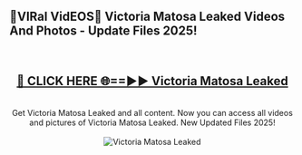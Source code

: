 <h2>🔴VIRal VidEOS🔴 Victoria Matosa Leaked Videos And Photos - Update Files 2025!</h2>
<br>
<div align="center">
<h2><a href="https://virallinks.top/Hdb6NB" rel="nofollow">🔴 CLICK HERE 🌐==►► Victoria Matosa Leaked</a></h2>
<br>
Get Victoria Matosa Leaked and all content. Now you can access all videos and pictures of Victoria Matosa Leaked. New Updated Files 2025!
<br>
<br>
<a href="https://virallinks.top/Hdb6NB" rel="nofollow" data-target="animated-image.originalLink"><img src="https://i.imgur.com/dJHk4Zq.gif)" alt="Victoria Matosa Leaked" style="max-width: 100%; display: inline-block;" data-target="animated-image.originalImage"></a>
</div>
<br>
